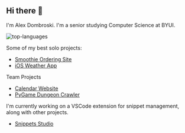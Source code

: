 ## Hi there 👋

I'm Alex Dombroski. I'm a senior studying Computer Science at BYUI.

<img src="https://github-readme-stats.vercel.app/api/top-langs/?username=alexanderdombroski&layout=compact&langs_count=10" alt="top-languages"></img>

Some of my best solo projects:
* [Smoothie Ordering Site](https://github.com/alexanderdombroski/blendz)
* [iOS Weather App](https://github.com/alexanderdombroski/WeatherApp)

Team Projects
* [Calendar Website](https://github.com/alexanderdombroski/vite-project)
* [PyGame Dungeon Crawler](https://github.com/alexanderdombroski/cse310pygame)

I'm currently working on a VSCode extension for snippet management, along with other projects.
* [Snippets Studio](https://github.com/alexanderdombroski/snippetstudio)

<!--
**alexanderdombroski/alexanderdombroski** is a ✨ _special_ ✨ repository because its `README.md` (this file) appears on your GitHub profile.

Here are some ideas to get you started:

- 🔭 I’m currently working on ...
- 🌱 I’m currently learning ...
- 👯 I’m looking to collaborate on ...
- 🤔 I’m looking for help with ...
- 💬 Ask me about ...
- 📫 How to reach me: ...
- ⚡ Fun fact: ...
-->
